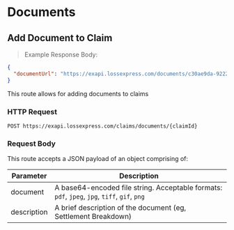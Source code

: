 # Documents

## Add Document to Claim

> Example Response Body:

```json
{
  "documentUrl": "https://exapi.lossexpress.com/documents/c30ae9da-9222-4de5-81fe-fe1ac590fa0f",
}
```

This route allows for adding documents to claims

### HTTP Request

`POST https://exapi.lossexpress.com/claims/documents/{claimId}`

### Request Body

This route accepts a JSON payload of an object comprising of:

Parameter | Description
--------- | -----------
document | A base64-encoded file string. Acceptable formats: `pdf`, `jpeg`, `jpg`, `tiff`, `gif`, `png`
description | A brief description of the document (eg, Settlement Breakdown)
